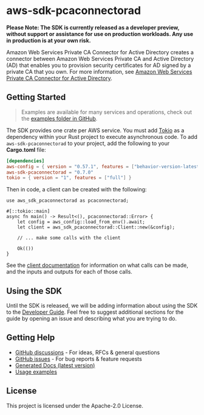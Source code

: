 # aws-sdk-pcaconnectorad

**Please Note: The SDK is currently released as a developer preview, without support or assistance for use
on production workloads. Any use in production is at your own risk.**

Amazon Web Services Private CA Connector for Active Directory creates a connector between Amazon Web Services Private CA and Active Directory (AD) that enables you to provision security certificates for AD signed by a private CA that you own. For more information, see [Amazon Web Services Private CA Connector for Active Directory](https://docs.aws.amazon.com/privateca/latest/userguide/ad-connector.html).

## Getting Started

> Examples are available for many services and operations, check out the
> [examples folder in GitHub](https://github.com/awslabs/aws-sdk-rust/tree/main/examples).

The SDK provides one crate per AWS service. You must add [Tokio](https://crates.io/crates/tokio)
as a dependency within your Rust project to execute asynchronous code. To add `aws-sdk-pcaconnectorad` to
your project, add the following to your **Cargo.toml** file:

```toml
[dependencies]
aws-config = { version = "0.57.1", features = ["behavior-version-latest"] }
aws-sdk-pcaconnectorad = "0.7.0"
tokio = { version = "1", features = ["full"] }
```

Then in code, a client can be created with the following:

```rust,no_run
use aws_sdk_pcaconnectorad as pcaconnectorad;

#[::tokio::main]
async fn main() -> Result<(), pcaconnectorad::Error> {
    let config = aws_config::load_from_env().await;
    let client = aws_sdk_pcaconnectorad::Client::new(&config);

    // ... make some calls with the client

    Ok(())
}
```

See the [client documentation](https://docs.rs/aws-sdk-pcaconnectorad/latest/aws_sdk_pcaconnectorad/client/struct.Client.html)
for information on what calls can be made, and the inputs and outputs for each of those calls.

## Using the SDK

Until the SDK is released, we will be adding information about using the SDK to the
[Developer Guide](https://docs.aws.amazon.com/sdk-for-rust/latest/dg/welcome.html). Feel free to suggest
additional sections for the guide by opening an issue and describing what you are trying to do.

## Getting Help

* [GitHub discussions](https://github.com/awslabs/aws-sdk-rust/discussions) - For ideas, RFCs & general questions
* [GitHub issues](https://github.com/awslabs/aws-sdk-rust/issues/new/choose) - For bug reports & feature requests
* [Generated Docs (latest version)](https://awslabs.github.io/aws-sdk-rust/)
* [Usage examples](https://github.com/awslabs/aws-sdk-rust/tree/main/examples)

## License

This project is licensed under the Apache-2.0 License.

